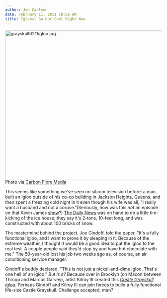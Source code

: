 ```yaml
---
author: Jen Carlson
date: February 11, 2011 10:59 AM
title: Igloos: So Hot Cool Right Now
---
```


<p><span class="mt-enclosure mt-enclosure-image" style="display: inline;"> <img alt="grayskull0211igloo.jpg" src="https://web.archive.org/web/20120102221824im_/http://gothamist.com/attachments/arts_jen/grayskull0211igloo.jpg" width="640" height="480" class="image-none"> </span><br>
<span class="photo_caption">Photo via <a href="https://web.archive.org/web/20120102221824/http://www.carbon-fibre.me/the_ethyr">Carbon Fibre Media</a></span></p>

<p>This seems like something we&apos;ve seen on sitcom television before: a man built an igloo outside of his co-op building in Jackson Heights, Queens, and then spent a freezing cold night in it even though his wife was all, &quot;I really want a husband and not a corpse.&quot;(Seriously, how was this <em>not</em> an episode on that Kevin James <a href="https://web.archive.org/web/20120102221824/http://www.imdb.com/title/tt0165581/">show</a>?) <a href="https://web.archive.org/web/20120102221824/http://www.nydailynews.com/ny_local/2011/02/11/2011-02-11_queens_stalwart_gets_the_best_of_snow_by_making_an_igloo_and_spending_the_night_.html">The Daily News</a> was on hand to do a little tire-kicking of the ice house; they say it&apos;s 2-tons, 10-feet long, and was constructed with about 100 bricks of snow.</p>

<p>The mastermind behind the project, Joe Gindoff, told the paper, &quot;It&apos;s a fully functional igloo, and I want to prove it by sleeping in it. Because of the extreme weather, I thought it would be a good idea to put the igloo to the real test. A couple people said they&apos;d stop by and have hot chocolate with me.&quot; The 50-year-old lost his job two weeks ago as, of course, an air conditioning service manager. </p>

<p>Gindoff&apos;s buddy declared, &quot;This is not just a nickel-and-dime igloo. That&apos;s one hell of an igloo.&quot; <em>But is it?</em> Because over in Brooklyn (on Macon between Throop and Marcus Garvey), artist Kilroy III created this <a href="https://web.archive.org/web/20120102221824/http://www.bedstuyblog.com/2011/02/behold-castle-grayskull/"><em>Castle Grayskull igloo</em></a>. Perhaps Gindoff and Kilroy III can join forces to build a fully functional life-size Castle Grayskull. Challenge accepted, men?</p>
